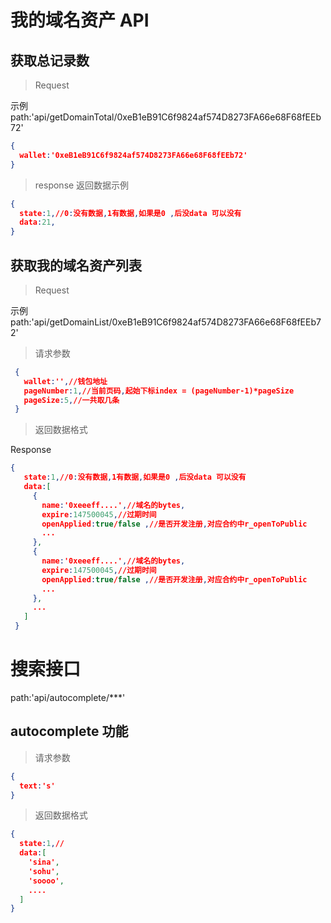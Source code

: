 # 我的域名资产 API

## 获取总记录数

> Request
  
  示例
  path:'api/getDomainTotal/0xeB1eB91C6f9824af574D8273FA66e68F68fEEb72'

```json
{
  wallet:'0xeB1eB91C6f9824af574D8273FA66e68F68fEEb72'
}
```

> response 
返回数据示例

```json
{
  state:1,//0:没有数据,1有数据,如果是0 ,后没data 可以没有
  data:21,
}
```
 
## 获取我的域名资产列表

> Request

  示例
  path:'api/getDomainList/0xeB1eB91C6f9824af574D8273FA66e68F68fEEb72'
 
> 请求参数
```json
 {
   wallet:'',//钱包地址
   pageNumber:1,//当前页码,起始下标index = (pageNumber-1)*pageSize
   pageSize:5,//一共取几条
 }
 ```
> 返回数据格式 

Response

```json
{
   state:1,//0:没有数据,1有数据,如果是0 ,后没data 可以没有
   data:[
     {
       name:'0xeeeff....',//域名的bytes,
       expire:147500045,//过期时间
       openApplied:true/false ,//是否开发注册,对应合约中r_openToPublic
       ...
     },
     {
       name:'0xeeeff....',//域名的bytes,
       expire:147500045,//过期时间
       openApplied:true/false ,//是否开发注册,对应合约中r_openToPublic
       ...
     },
     ...
   ]
 }
```


# 搜索接口
 path:'api/autocomplete/***'

## autocomplete 功能

> 请求参数
```json
{
  text:'s'
}
```
> 返回数据格式 

```json
{
  state:1,//
  data:[
    'sina',
    'sohu',
    'soooo',
    ....
  ]
}
```

